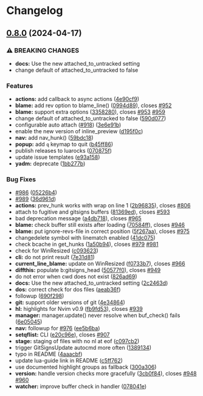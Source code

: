 # Changelog

## [0.8.0](https://github.com/lewis6991/gitsigns.nvim/compare/v0.7.0...v0.8.0) (2024-04-17)


### ⚠ BREAKING CHANGES

* **docs:** Use the new attached_to_untracked setting
* change default of attached_to_untracked to false

### Features

* **actions:** add callback to async actions ([4e90cf9](https://github.com/lewis6991/gitsigns.nvim/commit/4e90cf984ced787b7439c42678ec957da3583049))
* **blame:** add rev option to blame_line() ([0994d89](https://github.com/lewis6991/gitsigns.nvim/commit/0994d89323c2ebb4abb38cab15aad00913588b0f)), closes [#952](https://github.com/lewis6991/gitsigns.nvim/issues/952)
* **blame:** support extra options ([3358280](https://github.com/lewis6991/gitsigns.nvim/commit/3358280054808b45f711191df481fcffc12ca761)), closes [#953](https://github.com/lewis6991/gitsigns.nvim/issues/953) [#959](https://github.com/lewis6991/gitsigns.nvim/issues/959)
* change default of attached_to_untracked to false ([590d077](https://github.com/lewis6991/gitsigns.nvim/commit/590d077c551c0bd2fc8b9f658e4704ccd0423a2e))
* configurable auto attach ([#918](https://github.com/lewis6991/gitsigns.nvim/issues/918)) ([3e6e91b](https://github.com/lewis6991/gitsigns.nvim/commit/3e6e91b09f0468c32d3b96dcacf4b947f037ce25))
* enable the new version of inline_preview ([d195f0c](https://github.com/lewis6991/gitsigns.nvim/commit/d195f0c35ced5174d3ecce1c4c8ebb3b5bc23fa9))
* **nav:** add nav_hunk() ([59bdc18](https://github.com/lewis6991/gitsigns.nvim/commit/59bdc1851c7aba8a86ded87fe075ef6de499045c))
* **popup:** add `q` keymap to quit ([b45ff86](https://github.com/lewis6991/gitsigns.nvim/commit/b45ff86f5618d1421a88c12d4feb286b80a1e2d3))
* publish releases to luarocks ([070875f](https://github.com/lewis6991/gitsigns.nvim/commit/070875f9e4eb81eb20cb60996cd1d9086d94b05e))
* update issue templates ([e93a158](https://github.com/lewis6991/gitsigns.nvim/commit/e93a158b8773946dc9940a4321d35c1b52c8e293))
* **yadm:** deprecate ([1bb277b](https://github.com/lewis6991/gitsigns.nvim/commit/1bb277b41d65f68b091e4ab093f59e68a0def2a6))


### Bug Fixes

* [#986](https://github.com/lewis6991/gitsigns.nvim/issues/986) ([05226b4](https://github.com/lewis6991/gitsigns.nvim/commit/05226b4d41226af8045841b3e56b6cc12d7a1cd0))
* [#989](https://github.com/lewis6991/gitsigns.nvim/issues/989) ([36d961d](https://github.com/lewis6991/gitsigns.nvim/commit/36d961d3d11b72229aaa576dfc8e7f5e05510af8))
* **actions:** prev_hunk works with wrap on line 1 ([2b96835](https://github.com/lewis6991/gitsigns.nvim/commit/2b96835a2b700f31303ebad0696f0abdbe8477ed)), closes [#806](https://github.com/lewis6991/gitsigns.nvim/issues/806)
* attach to fugitive and gitsigns buffers ([81369ed](https://github.com/lewis6991/gitsigns.nvim/commit/81369ed5405ec0c5d55a9608b495dbf827415116)), closes [#593](https://github.com/lewis6991/gitsigns.nvim/issues/593)
* bad deprecation message ([a4db718](https://github.com/lewis6991/gitsigns.nvim/commit/a4db718c78bff65198e3b63f1043f1e7bb5e05c8)), closes [#965](https://github.com/lewis6991/gitsigns.nvim/issues/965)
* **blame:** check buffer still exists after loading ([70584ff](https://github.com/lewis6991/gitsigns.nvim/commit/70584ff9aae8078b64430c574079d79620b8f06d)), closes [#946](https://github.com/lewis6991/gitsigns.nvim/issues/946)
* **blame:** put ignore-revs-file in correct position ([5f267aa](https://github.com/lewis6991/gitsigns.nvim/commit/5f267aa2fec145eb9fa11be8ae7b3d8b1939fe00)), closes [#975](https://github.com/lewis6991/gitsigns.nvim/issues/975)
* changedelete symbol with linematch enabled ([41dc075](https://github.com/lewis6991/gitsigns.nvim/commit/41dc075ef67b556b0752ad3967649371bd95cb95))
* check bcache in get_hunks ([1a50b94](https://github.com/lewis6991/gitsigns.nvim/commit/1a50b94066def8591d5f65bd60a4233902e9def4)), closes [#979](https://github.com/lewis6991/gitsigns.nvim/issues/979) [#981](https://github.com/lewis6991/gitsigns.nvim/issues/981)
* check for WinResized ([c093623](https://github.com/lewis6991/gitsigns.nvim/commit/c0936237f24d01eb4974dd3de38df7888414be3e))
* **cli:** do not print result ([7e31d81](https://github.com/lewis6991/gitsigns.nvim/commit/7e31d8123f14d55f4a3f982d05ddae4f3bf9276a))
* **current_line_blame:** update on WinResized ([f0733b7](https://github.com/lewis6991/gitsigns.nvim/commit/f0733b793a5e2663fd6d101de5beda68eec33967)), closes [#966](https://github.com/lewis6991/gitsigns.nvim/issues/966)
* **diffthis:** populate b:gitsigns_head ([50577f0](https://github.com/lewis6991/gitsigns.nvim/commit/50577f0186686b404d12157d463fb6bc4abba726)), closes [#949](https://github.com/lewis6991/gitsigns.nvim/issues/949)
* do not error when cwd does not exist ([826ad69](https://github.com/lewis6991/gitsigns.nvim/commit/826ad6942907ff08b02b8310b783e7275fdfb761))
* **docs:** Use the new attached_to_untracked setting ([2c2463d](https://github.com/lewis6991/gitsigns.nvim/commit/2c2463dbd82eddd7dbab881c3a62cfbfbe3c67ae))
* **dos:** correct check for dos files ([aeab36f](https://github.com/lewis6991/gitsigns.nvim/commit/aeab36f4b5524a765381ef84a2c57b2e799c934d))
* followup ([690f298](https://github.com/lewis6991/gitsigns.nvim/commit/690f298c4cac9190ddb7eedeeee2a3cc446622f7))
* **git:** support older versions of git ([4e34864](https://github.com/lewis6991/gitsigns.nvim/commit/4e348641b8206c3b8d23080999e3ddbe4ca90efc))
* **hl:** highlights for Nvim v0.9 ([fb9fd53](https://github.com/lewis6991/gitsigns.nvim/commit/fb9fd5312476b51a42a98122616e1c448d823d5c)), closes [#939](https://github.com/lewis6991/gitsigns.nvim/issues/939)
* **manager:** manager.update() never resolve when buf_check() fails ([6e05045](https://github.com/lewis6991/gitsigns.nvim/commit/6e05045fb1a4845fe44f5c54aafe024444c422ba))
* **nav:** followup for [#976](https://github.com/lewis6991/gitsigns.nvim/issues/976) ([ee5b6ba](https://github.com/lewis6991/gitsigns.nvim/commit/ee5b6ba0b55707628704bcd8d3554d1a05207b99))
* **setqflist:** CLI ([e20c96e](https://github.com/lewis6991/gitsigns.nvim/commit/e20c96e9c3b9b2241939ce437d03926ba7315eaa)), closes [#907](https://github.com/lewis6991/gitsigns.nvim/issues/907)
* **stage:** staging of files with no nl at eof ([c097cb2](https://github.com/lewis6991/gitsigns.nvim/commit/c097cb255096f333e14d341082a84f572b394fa2))
* trigger GitSignsUpdate autocmd more often ([1389134](https://github.com/lewis6991/gitsigns.nvim/commit/1389134ba94643dd3b8ce2e1bf142d1c0432a4f2))
* typo in README ([4aaacbf](https://github.com/lewis6991/gitsigns.nvim/commit/4aaacbf5e5e2218fd05eb75703fe9e0f85335803))
* update lua-guide link in README ([c5ff762](https://github.com/lewis6991/gitsigns.nvim/commit/c5ff7628e19a47ec14d3657294cc074ecae27b99))
* use documented highlight groups as fallback ([300a306](https://github.com/lewis6991/gitsigns.nvim/commit/300a306da9973e81c2c06460f71fd7a079df1f36))
* **version:** handle version checks more gracefully ([3cb0f84](https://github.com/lewis6991/gitsigns.nvim/commit/3cb0f8431f56996a4af2924d78a98a09b6add095)), closes [#948](https://github.com/lewis6991/gitsigns.nvim/issues/948) [#960](https://github.com/lewis6991/gitsigns.nvim/issues/960)
* **watcher:** improve buffer check in handler ([078041e](https://github.com/lewis6991/gitsigns.nvim/commit/078041e9d060a386b0c9d3a8c7a7b019a35d3fb0))
